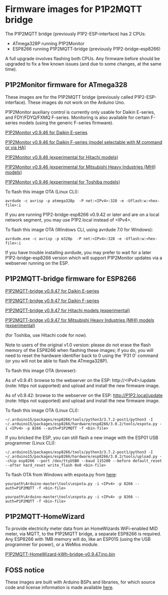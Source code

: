 # Firmware images for P1P2MQTT bridge

The P1P2MQTT bridge (previously P1P2-ESP-interface) has 2 CPUs:
 - ATmega328P running P1P2Monitor
 - ESP8266 running P1P2MQTT-bridge (previously P1P2-bridge-esp8266)

A full upgrade involves flashing both CPUs. Any firmware before should be upgraded to fix a few known issues (and due to some changes, at the same time).

## P1P2Monitor firmware for ATmega328

These images are for the P1P2MQTT bridge (previously called P1P2-ESP-interface). These images do not work on the Arduino Uno.

P1P2Monitor auxiliary control is currently only usable for Daikin E-series, and FDY/FDYQ/FXMQ F-series. Monitoring is also available for certain F-series models (using the generic F-series firmware).

[P1P2Monitor v0.9.46 for Daikin E-series](P1P2Monitor-v0.9.46-Daikin-E.ino.hex)

[P1P2Monitor v0.9.46 for Daikin F-series (model selectable with M command or via HA)](P1P2Monitor-v0.9.46-Daikin-F.ino.hex)

[P1P2Monitor v0.9.46 (experimental for Hitachi models)](P1P2Monitor-v0.9.46-Hitachi.ino.hex)

[P1P2Monitor v0.9.46 (experimental for Mitsubishi Heavy Industries (MHI) models)](P1P2Monitor-v0.9.46-MHI.ino.hex)

[P1P2Monitor v0.9.46 (experimental for Toshiba models)](P1P2Monitor-v0.9.46-Toshiba.ino.hex)

To flash this image OTA (Linux CLI):

```
avrdude -c avrisp -p atmega328p  -P net:<IPv4>:328 -e -Uflash:w:<hex-file>:i
```

If you are running P1P2-bridge-esp8266 v0.9.42 or later and are on a local network segment, you may use P1P2.local instead of &lt;IPv4>.

To flash this image OTA (Windows CLI, using avrdude 7.0 for Windows):

```
avrdude.exe -c avrisp -p m328p  -P net:<IPv4>:328 -e -Uflash:w:<hex-file>:i
```

If you have trouble installing avrdude, you may prefer to wait for a later P1P2-bridge-esp8266 version which will support P1P2Monitor updates via a webserver running on the ESP.


## P1P2MQTT-bridge firmware for ESP8266

[P1P2MQTT-bridge v0.9.47 for Daikin E-series](P1P2MQTT-bridge-v0.9.47-Daikin-E.ino.bin)

[P1P2MQTT-bridge v0.9.47 for Daikin F-series](P1P2MQTT-bridge-v0.9.47-Daikin-F.ino.bin)

[P1P2MQTT-bridge v0.9.47 for Hitachi models (experimental)](P1P2MQTT-bridge-v0.9.47-Hitachi.ino.bin)

[P1P2MQTT-bridge v0.9.47 for Mitsubishi Heavy Industries (MHI) models (experimental)](P1P2MQTT-bridge-v0.9.47-MHI.ino.bin)

(for Toshiba, use Hitachi code for now).

Note to users of the original v1.0 version: please do not erase the flash memory of the ESP8266 when flashing these images; if you do, you will need to reset the hardware identifier back to 0 using the 'P31 0' command (or you will not be able to flash the ATmega328P).

To flash this image OTA (browser):

As of v0.9.41: browse to the webserver on the ESP: http://&lt;IPv4>/update (note: https not supported) and upload and install the new firmware image.

As of v0.9.42: browse to the webserver on the ESP: http://P1P2.local/update (note: https not supported) and upload and install the new firmware image.

To flash this image OTA (Linux CLI):

```
~/.arduino15/packages/esp8266/tools/python3/3.7.2-post1/python3 -I ~/.arduino15/packages/esp8266/hardware/esp8266/3.0.2/tools/espota.py -i <IPv4> -p 8266 --auth=P1P2MQTT -f <bin-file>
```

If you bricked the ESP, you can still flash a new image with the ESP01 USB programmer (Linux CLI):

```
~/.arduino15/packages/esp8266/tools/python3/3.7.2-post1/python3 -I ~/.arduino15/packages/esp8266/hardware/esp8266/3.0.2/tools/upload.py --chip esp8266 --port /dev/ttyUSB0 --baud 115200 --before default_reset --after hard_reset write_flash 0x0 <bin-file>
```

To flash OTA from Windows with espota.py from [here](https://github.com/esp8266/Arduino.git):

```
yourpath\Arduino-master\tools\espota.py -i <IPv4> -p 8266 --auth=P1P2MQTT -f <bin-file>
```

```
yourpath\Arduino-master\tools\espota.py -i <IPv4> -p 8266 --auth=P1P2MQTT -f <bin-file>
```

## P1P2MQTT-HomeWizard

To provide electricity meter data from an HomeWizards WiFi-enabled MID meter, via MQTT, to the P1P2MQTT bridge, a separate ESP8266 is required. Any ESP8266 with 1MB memory will do, like an ESP01S (using the USB programmer for power), or a WeMos module.

[P1P2MQTT-HomeWizard-kWh-bridge-v0.9.47.ino.bin](P1P2MQTT-HomeWizard-kWh-bridge-v0.9.47.ino.bin)

## FOSS notice

These images are built with Arduino BSPs and libraries, for which source code and license information is made available [here](../OSS-dependencies/README.md).
